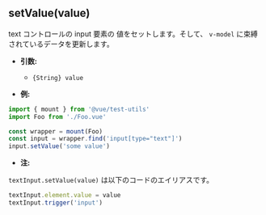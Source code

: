 ## setValue(value)

text コントロールの input 要素の 値をセットします。そして、 `v-model` に束縛されているデータを更新します。

- **引数:**
  - `{String} value`

- **例:**

```js
import { mount } from '@vue/test-utils'
import Foo from './Foo.vue'

const wrapper = mount(Foo)
const input = wrapper.find('input[type="text"]')
input.setValue('some value')
```

- **注:**

`textInput.setValue(value)` は以下のコードのエイリアスです。

```js
textInput.element.value = value
textInput.trigger('input')
```

